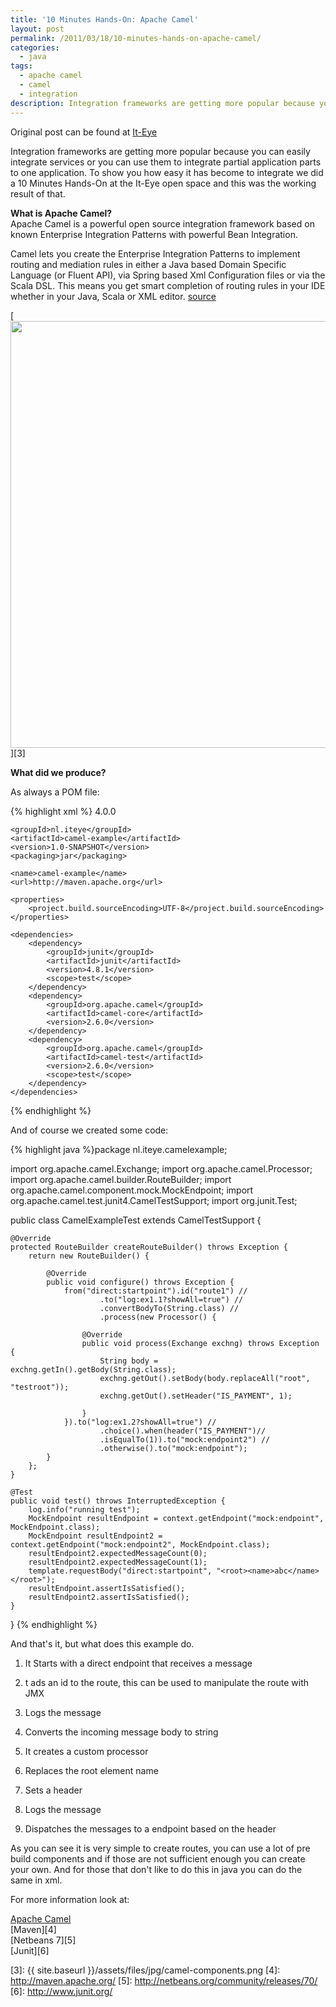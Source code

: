 ```yaml
---
title: '10 Minutes Hands-On: Apache Camel'
layout: post
permalink: /2011/03/18/10-minutes-hands-on-apache-camel/
categories:
  - java
tags:
  - apache camel
  - camel
  - integration
description: Integration frameworks are getting more popular because you can easily integrate services or you can use them to integrate partial application parts to one application. To show you how easy it has become to integrate we did a 10 Minutes Hands-On at the It-Eye open space and this was the working result of that.
---
```

Original post can be found at [It-Eye][1]

Integration frameworks are getting more popular because you can easily integrate services or you can use them to integrate partial application parts to one application. To show you how easy it has become to integrate we did a 10 Minutes Hands-On at the It-Eye open space and this was the working result of that.



  
**What is Apache Camel?**  
Apache Camel is a powerful open source integration framework based on known Enterprise Integration Patterns with powerful Bean Integration.

Camel lets you create the Enterprise Integration Patterns to implement routing and mediation rules in either a Java based Domain Specific Language (or Fluent API), via Spring based Xml Configuration files or via the Scala DSL. This means you get smart completion of routing rules in your IDE whether in your Java, Scala or XML editor. [source][2]

[<img src="{{ site.baseurl }}/assets/files/jpg/camel-components.png" alt="" title="Business_Model_Canvas_1024" width="1024" height="683" class="aligncenter size-full wp-image-1061" />][3]

**What did we produce?**

As always a POM file:

{% highlight xml %}<project xmlns="http://maven.apache.org/POM/4.0.0" xmlns:xsi="http://www.w3.org/2001/XMLSchema-instance"
  xsi:schemaLocation="http://maven.apache.org/POM/4.0.0 http://maven.apache.org/xsd/maven-4.0.0.xsd">
    <modelVersion>4.0.0</modelVersion>

    <groupId>nl.iteye</groupId>
    <artifactId>camel-example</artifactId>
    <version>1.0-SNAPSHOT</version>
    <packaging>jar</packaging>

    <name>camel-example</name>
    <url>http://maven.apache.org</url>

    <properties>
        <project.build.sourceEncoding>UTF-8</project.build.sourceEncoding>
    </properties>

    <dependencies> 
        <dependency> 
            <groupId>junit</groupId> 
            <artifactId>junit</artifactId> 
            <version>4.8.1</version> 
            <scope>test</scope> 
        </dependency> 
        <dependency> 
            <groupId>org.apache.camel</groupId> 
            <artifactId>camel-core</artifactId> 
            <version>2.6.0</version> 
        </dependency> 
        <dependency> 
            <groupId>org.apache.camel</groupId> 
            <artifactId>camel-test</artifactId> 
            <version>2.6.0</version> 
            <scope>test</scope> 
        </dependency> 
    </dependencies> 
</project>
{% endhighlight %}

And of course we created some code:

{% highlight java %}package nl.iteye.camelexample;

import org.apache.camel.Exchange;
import org.apache.camel.Processor;
import org.apache.camel.builder.RouteBuilder;
import org.apache.camel.component.mock.MockEndpoint;
import org.apache.camel.test.junit4.CamelTestSupport;
import org.junit.Test;

public class CamelExampleTest extends CamelTestSupport {

    @Override
    protected RouteBuilder createRouteBuilder() throws Exception {
        return new RouteBuilder() {

            @Override
            public void configure() throws Exception {
                from("direct:startpoint").id("route1") //
                        .to("log:ex1.1?showAll=true") //
                        .convertBodyTo(String.class) //
                        .process(new Processor() {

                    @Override
                    public void process(Exchange exchng) throws Exception {
                        String body = exchng.getIn().getBody(String.class);
                        exchng.getOut().setBody(body.replaceAll("root", "testroot"));
                        exchng.getOut().setHeader("IS_PAYMENT", 1);

                    }
                }).to("log:ex1.2?showAll=true") //
                        .choice().when(header("IS_PAYMENT")//
                        .isEqualTo(1)).to("mock:endpoint2") //
                        .otherwise().to("mock:endpoint");
            }
        };
    }

    @Test
    public void test() throws InterruptedException {
        log.info("running test");
        MockEndpoint resultEndpoint = context.getEndpoint("mock:endpoint", MockEndpoint.class);
        MockEndpoint resultEndpoint2 = context.getEndpoint("mock:endpoint2", MockEndpoint.class);
        resultEndpoint2.expectedMessageCount(0);
        resultEndpoint2.expectedMessageCount(1);
        template.requestBody("direct:startpoint", "<root><name>abc</name></root>");
        resultEndpoint.assertIsSatisfied();
        resultEndpoint2.assertIsSatisfied();
    }
}
{% endhighlight %}

And that's it, but what does this example do.

  1. It Starts with a direct endpoint that receives a message
  2. t ads an id to the route, this can be used to manipulate the route with JMX
  3. Logs the message
  4. Converts the incoming message body to string
  5. It creates a custom processor
  1. Replaces the root element name
  2. Sets a header

  6. Logs the message
  7. Dispatches the messages to a endpoint based on the header

As you can see it is very simple to create routes, you can use a lot of pre build components and if those are not sufficient enough you can create your own. And for those that don't like to do this in java you can do the same in xml.

For more information look at:

[Apache Camel][2]  
[Maven][4]  
[Netbeans 7][5]  
[Junit][6]

 [1]: http://www.it-eye.nl/2011/03/18/10-minutes-hands-on-apache-camel/
 [2]: http://camel.apache.org/
 [3]: {{ site.baseurl }}/assets/files/jpg/camel-components.png
 [4]: http://maven.apache.org/
 [5]: http://netbeans.org/community/releases/70/
 [6]: http://www.junit.org/